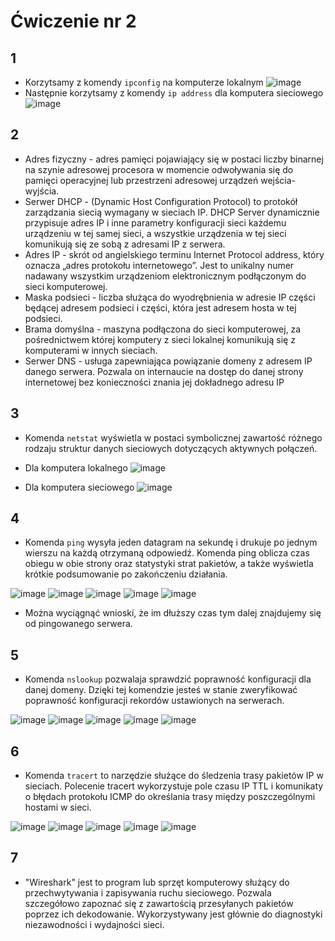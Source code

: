 # Ćwiczenie nr 2

## 1
* Korzytsamy z komendy `ipconfig` na komputerze lokalnym
![image](https://user-images.githubusercontent.com/92114245/235941069-23d98e70-c81d-41d2-b687-763adcb979ab.png)
* Następnie korzytsamy z komendy `ip address` dla komputera sieciowego
![image](https://user-images.githubusercontent.com/92114245/235942208-be0919e7-d5a6-4fff-8b9d-6575fe7757a7.png)

## 2
* Adres fizyczny - adres pamięci pojawiający się w postaci liczby binarnej na szynie adresowej procesora w momencie odwoływania się do pamięci operacyjnej lub przestrzeni adresowej urządzeń wejścia-wyjścia.
* Serwer DHCP - (Dynamic Host Configuration Protocol) to protokół zarządzania siecią wymagany w sieciach IP. DHCP Server dynamicznie przypisuje adres IP i inne parametry konfiguracji sieci każdemu urządzeniu w tej samej sieci, a wszystkie urządzenia w tej sieci komunikują się ze sobą z adresami IP z serwera.
* Adres IP - skrót od angielskiego terminu Internet Protocol address, który oznacza „adres protokołu internetowego”. Jest to unikalny numer nadawany wszystkim urządzeniom elektronicznym podłączonym do sieci komputerowej.
* Maska podsieci -  liczba służąca do wyodrębnienia w adresie IP części będącej adresem podsieci i części, która jest adresem hosta w tej podsieci.
* Brama domyślna - maszyna podłączona do sieci komputerowej, za pośrednictwem której komputery z sieci lokalnej komunikują się z komputerami w innych sieciach.
* Serwer DNS - usługa zapewniająca powiązanie domeny z adresem IP danego serwera. Pozwala on internaucie na dostęp do danej strony internetowej bez konieczności znania jej dokładnego adresu IP

## 3
* Komenda `netstat` wyświetla w postaci symbolicznej zawartość różnego rodzaju struktur danych sieciowych dotyczących aktywnych połączeń.

* Dla komputera lokalnego
![image](https://user-images.githubusercontent.com/92114245/235946980-f149521d-2f2f-47de-9030-d242f3eeae7c.png)

* Dla komputera sieciowego
![image](https://user-images.githubusercontent.com/92114245/235947393-b605e194-8496-4536-b25b-60ff1e64990d.png)

## 4
* Komenda `ping` wysyła jeden datagram na sekundę i drukuje po jednym wierszu na każdą otrzymaną odpowiedź. Komenda ping oblicza czas obiegu w obie strony oraz statystyki strat pakietów, a także wyświetla krótkie podsumowanie po zakończeniu działania.

![image](https://user-images.githubusercontent.com/92114245/235948550-d47667cb-417b-43d1-bb79-80b3626b0092.png)
![image](https://user-images.githubusercontent.com/92114245/235949014-650d7ab3-a95f-4d3c-b61f-bdc9e4e069ea.png)
![image](https://user-images.githubusercontent.com/92114245/235954738-ff961831-c34b-407b-a251-4201b07a5f16.png)
![image](https://user-images.githubusercontent.com/92114245/235955017-fa727780-0052-4250-b636-186e96315fa7.png)
![image](https://user-images.githubusercontent.com/92114245/235955151-ad447e55-7fb8-4d68-b567-cb08adf0c681.png)

* Można wyciągnąć wnioski, że im dłuższy czas tym dalej znajdujemy się od pingowanego serwera.

## 5
* Komenda `nslookup` pozwalaja sprawdzić poprawność konfiguracji dla danej domeny. Dzięki tej komendzie jesteś w stanie zweryfikować poprawność konfiguracji rekordów ustawionych na serwerach.

![image](https://user-images.githubusercontent.com/92114245/235956417-05997223-a57e-4d57-9a64-b297e205ea33.png)
![image](https://user-images.githubusercontent.com/92114245/235956528-72526e2d-7263-444a-b3eb-e9a0c7bfccfd.png)
![image](https://user-images.githubusercontent.com/92114245/235956638-1489b783-09ca-48df-be06-08276c50b614.png)
![image](https://user-images.githubusercontent.com/92114245/235956754-ff1f9194-b80a-46d6-9dc5-58fde881951f.png)
![image](https://user-images.githubusercontent.com/92114245/235956844-95ee81e1-d85a-47f1-8a72-38c884e8f174.png)

## 6
* Komenda `tracert` to narzędzie służące do śledzenia trasy pakietów IP w sieciach. Polecenie tracert wykorzystuje pole czasu IP TTL i komunikaty o błędach protokołu ICMP do określania trasy między poszczególnymi hostami w sieci.

![image](https://user-images.githubusercontent.com/92114245/235957389-c10c97b7-c2b3-4783-989e-bb3b0e9c9603.png)
![image](https://user-images.githubusercontent.com/92114245/235957952-4c7f62c8-da39-495d-9b51-ef71aba3e9e4.png)
![image](https://user-images.githubusercontent.com/92114245/235958874-fdf2dd57-3ad5-4353-a6e5-d55cb0a029f4.png)
![image](https://user-images.githubusercontent.com/92114245/235959168-89016900-2c50-4402-ac3b-45b82ebd7d89.png)
![image](https://user-images.githubusercontent.com/92114245/235960557-ca0741ee-3c5f-4bf3-b044-a2108a4ea43f.png)

## 7
* "Wireshark" jest to program lub sprzęt komputerowy służący do przechwytywania i zapisywania ruchu sieciowego. Pozwala szczegółowo zapoznać się z zawartością przesyłanych pakietów poprzez ich dekodowanie. Wykorzystywany jest głównie do diagnostyki niezawodności i wydajności sieci.
